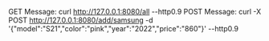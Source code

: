 GET Message: 
    curl http://127.0.0.1:8080/all --http0.9
POST Message:
    curl -X POST http://127.0.0.1:8080/add/samsung -d '{"model":"S21","color":"pink","year":"2022","price":"860"}' --http0.9